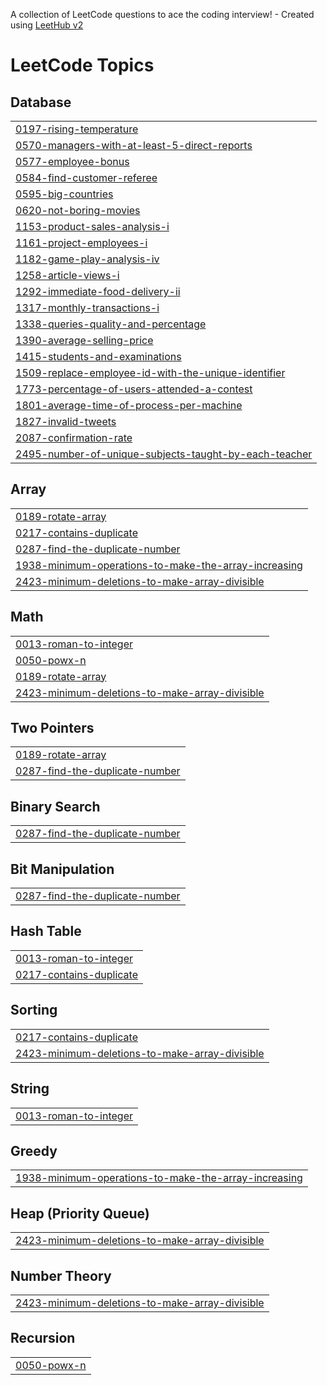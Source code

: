 A collection of LeetCode questions to ace the coding interview! - Created using [LeetHub v2](https://github.com/arunbhardwaj/LeetHub-2.0)
<!---LeetCode Topics Start-->
# LeetCode Topics
## Database
|  |
| ------- |
| [0197-rising-temperature](https://github.com/shinychristina/Leetcode/tree/master/0197-rising-temperature) |
| [0570-managers-with-at-least-5-direct-reports](https://github.com/shinychristina/Leetcode/tree/master/0570-managers-with-at-least-5-direct-reports) |
| [0577-employee-bonus](https://github.com/shinychristina/Leetcode/tree/master/0577-employee-bonus) |
| [0584-find-customer-referee](https://github.com/shinychristina/Leetcode/tree/master/0584-find-customer-referee) |
| [0595-big-countries](https://github.com/shinychristina/Leetcode/tree/master/0595-big-countries) |
| [0620-not-boring-movies](https://github.com/shinychristina/Leetcode/tree/master/0620-not-boring-movies) |
| [1153-product-sales-analysis-i](https://github.com/shinychristina/Leetcode/tree/master/1153-product-sales-analysis-i) |
| [1161-project-employees-i](https://github.com/shinychristina/Leetcode/tree/master/1161-project-employees-i) |
| [1182-game-play-analysis-iv](https://github.com/shinychristina/Leetcode/tree/master/1182-game-play-analysis-iv) |
| [1258-article-views-i](https://github.com/shinychristina/Leetcode/tree/master/1258-article-views-i) |
| [1292-immediate-food-delivery-ii](https://github.com/shinychristina/Leetcode/tree/master/1292-immediate-food-delivery-ii) |
| [1317-monthly-transactions-i](https://github.com/shinychristina/Leetcode/tree/master/1317-monthly-transactions-i) |
| [1338-queries-quality-and-percentage](https://github.com/shinychristina/Leetcode/tree/master/1338-queries-quality-and-percentage) |
| [1390-average-selling-price](https://github.com/shinychristina/Leetcode/tree/master/1390-average-selling-price) |
| [1415-students-and-examinations](https://github.com/shinychristina/Leetcode/tree/master/1415-students-and-examinations) |
| [1509-replace-employee-id-with-the-unique-identifier](https://github.com/shinychristina/Leetcode/tree/master/1509-replace-employee-id-with-the-unique-identifier) |
| [1773-percentage-of-users-attended-a-contest](https://github.com/shinychristina/Leetcode/tree/master/1773-percentage-of-users-attended-a-contest) |
| [1801-average-time-of-process-per-machine](https://github.com/shinychristina/Leetcode/tree/master/1801-average-time-of-process-per-machine) |
| [1827-invalid-tweets](https://github.com/shinychristina/Leetcode/tree/master/1827-invalid-tweets) |
| [2087-confirmation-rate](https://github.com/shinychristina/Leetcode/tree/master/2087-confirmation-rate) |
| [2495-number-of-unique-subjects-taught-by-each-teacher](https://github.com/shinychristina/Leetcode/tree/master/2495-number-of-unique-subjects-taught-by-each-teacher) |
## Array
|  |
| ------- |
| [0189-rotate-array](https://github.com/shinychristina/Leetcode/tree/master/0189-rotate-array) |
| [0217-contains-duplicate](https://github.com/shinychristina/Leetcode/tree/master/0217-contains-duplicate) |
| [0287-find-the-duplicate-number](https://github.com/shinychristina/Leetcode/tree/master/0287-find-the-duplicate-number) |
| [1938-minimum-operations-to-make-the-array-increasing](https://github.com/shinychristina/Leetcode/tree/master/1938-minimum-operations-to-make-the-array-increasing) |
| [2423-minimum-deletions-to-make-array-divisible](https://github.com/shinychristina/Leetcode/tree/master/2423-minimum-deletions-to-make-array-divisible) |
## Math
|  |
| ------- |
| [0013-roman-to-integer](https://github.com/shinychristina/Leetcode/tree/master/0013-roman-to-integer) |
| [0050-powx-n](https://github.com/shinychristina/Leetcode/tree/master/0050-powx-n) |
| [0189-rotate-array](https://github.com/shinychristina/Leetcode/tree/master/0189-rotate-array) |
| [2423-minimum-deletions-to-make-array-divisible](https://github.com/shinychristina/Leetcode/tree/master/2423-minimum-deletions-to-make-array-divisible) |
## Two Pointers
|  |
| ------- |
| [0189-rotate-array](https://github.com/shinychristina/Leetcode/tree/master/0189-rotate-array) |
| [0287-find-the-duplicate-number](https://github.com/shinychristina/Leetcode/tree/master/0287-find-the-duplicate-number) |
## Binary Search
|  |
| ------- |
| [0287-find-the-duplicate-number](https://github.com/shinychristina/Leetcode/tree/master/0287-find-the-duplicate-number) |
## Bit Manipulation
|  |
| ------- |
| [0287-find-the-duplicate-number](https://github.com/shinychristina/Leetcode/tree/master/0287-find-the-duplicate-number) |
## Hash Table
|  |
| ------- |
| [0013-roman-to-integer](https://github.com/shinychristina/Leetcode/tree/master/0013-roman-to-integer) |
| [0217-contains-duplicate](https://github.com/shinychristina/Leetcode/tree/master/0217-contains-duplicate) |
## Sorting
|  |
| ------- |
| [0217-contains-duplicate](https://github.com/shinychristina/Leetcode/tree/master/0217-contains-duplicate) |
| [2423-minimum-deletions-to-make-array-divisible](https://github.com/shinychristina/Leetcode/tree/master/2423-minimum-deletions-to-make-array-divisible) |
## String
|  |
| ------- |
| [0013-roman-to-integer](https://github.com/shinychristina/Leetcode/tree/master/0013-roman-to-integer) |
## Greedy
|  |
| ------- |
| [1938-minimum-operations-to-make-the-array-increasing](https://github.com/shinychristina/Leetcode/tree/master/1938-minimum-operations-to-make-the-array-increasing) |
## Heap (Priority Queue)
|  |
| ------- |
| [2423-minimum-deletions-to-make-array-divisible](https://github.com/shinychristina/Leetcode/tree/master/2423-minimum-deletions-to-make-array-divisible) |
## Number Theory
|  |
| ------- |
| [2423-minimum-deletions-to-make-array-divisible](https://github.com/shinychristina/Leetcode/tree/master/2423-minimum-deletions-to-make-array-divisible) |
## Recursion
|  |
| ------- |
| [0050-powx-n](https://github.com/shinychristina/Leetcode/tree/master/0050-powx-n) |
<!---LeetCode Topics End-->
